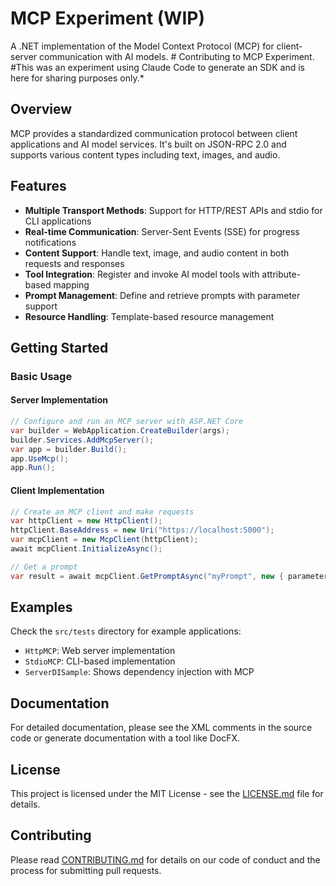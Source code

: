 # MCP Experiment (WIP)

A .NET implementation of the Model Context Protocol (MCP) for client-server communication with AI models. # Contributing to MCP Experiment. #This was an experiment using Claude Code to generate an SDK and is here for sharing purposes only.*

## Overview

MCP provides a standardized communication protocol between client applications and AI model services. It's built on JSON-RPC 2.0 and supports various content types including text, images, and audio.

## Features

- **Multiple Transport Methods**: Support for HTTP/REST APIs and stdio for CLI applications
- **Real-time Communication**: Server-Sent Events (SSE) for progress notifications 
- **Content Support**: Handle text, image, and audio content in both requests and responses
- **Tool Integration**: Register and invoke AI model tools with attribute-based mapping
- **Prompt Management**: Define and retrieve prompts with parameter support
- **Resource Handling**: Template-based resource management

## Getting Started

### Basic Usage

#### Server Implementation

```csharp
// Configure and run an MCP server with ASP.NET Core
var builder = WebApplication.CreateBuilder(args);
builder.Services.AddMcpServer();
var app = builder.Build();
app.UseMcp();
app.Run();
```

#### Client Implementation

```csharp
// Create an MCP client and make requests
var httpClient = new HttpClient();
httpClient.BaseAddress = new Uri("https://localhost:5000");
var mcpClient = new McpClient(httpClient);
await mcpClient.InitializeAsync();

// Get a prompt
var result = await mcpClient.GetPromptAsync("myPrompt", new { parameter = "value" });
```

## Examples

Check the `src/tests` directory for example applications:

- `HttpMCP`: Web server implementation 
- `StdioMCP`: CLI-based implementation
- `ServerDISample`: Shows dependency injection with MCP

## Documentation

For detailed documentation, please see the XML comments in the source code or generate documentation with a tool like DocFX.

## License

This project is licensed under the MIT License - see the [LICENSE.md](LICENSE.md) file for details.

## Contributing

Please read [CONTRIBUTING.md](CONTRIBUTING.md) for details on our code of conduct and the process for submitting pull requests.
